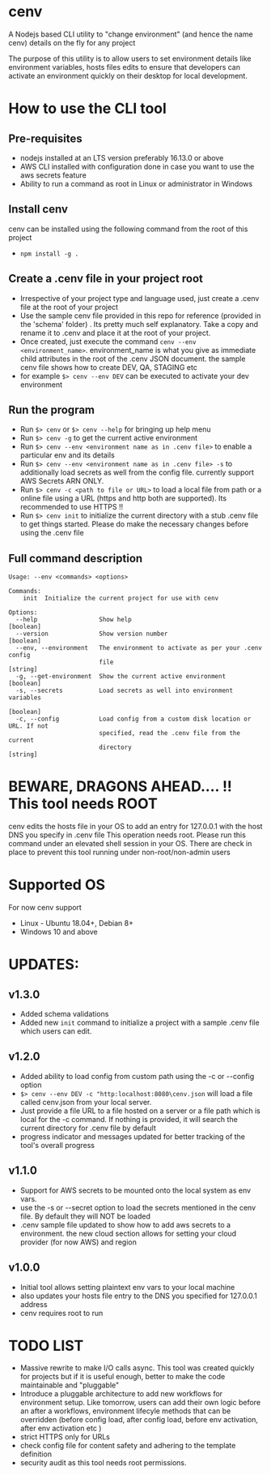 # cenv
A Nodejs based CLI utility to "change environment" (and hence the name cenv) details on the fly for any project

The purpose of this utility is to allow users to set environment details like environment variables, hosts files edits to ensure that developers can activate an environment quickly on their desktop for local development.

# How to use the CLI tool

## Pre-requisites
* nodejs installed at an LTS version preferably 16.13.0 or above
* AWS CLI installed with configuration done in case you want to use the aws secrets feature
* Ability to run a command as root in Linux or administrator in Windows

## Install cenv
cenv can be installed using the following command from the root of this project
* `npm install -g .`

## Create a .cenv file in your project root
* Irrespective of your project type and language used, just create a .cenv file at the root of your project
* Use the sample cenv file provided in this repo for reference (provided in the 'schema' folder) . Its pretty much self explanatory. Take a copy and rename it to .cenv and place it at the root of your project.
* Once created, just execute the command `cenv --env <environment_name>`. environment_name is what you give as immediate child attributes in the root of the .cenv JSON document. the sample cenv file shows how to create DEV, QA, STAGING etc
* for example `$> cenv --env DEV` can be executed to activate your dev environment 

## Run the program
* Run `$> cenv` or `$> cenv --help` for bringing up help menu
* Run `$> cenv -g` to get the current active environment
* Run `$> cenv --env <environment name as in .cenv file>` to enable a particular env and its details 
* Run `$> cenv --env <environment name as in .cenv file> -s` to additionally load secrets as well from the config file. currently support AWS Secrets ARN ONLY.
* Run `$> cenv -c <path to file or URL>` to load a local file from path or a online file using a URL (https and http both are supported). Its recommended to use HTTPS !! 
* Run `$> cenv init` to initialize the current directory with a stub .cenv file to get things started. Please do make the necessary changes before using the .cenv file

## Full command description

```
Usage: --env <commands> <options>

Commands:
    init  Initialize the current project for use with cenv

Options:
  --help                 Show help                                     [boolean]
  --version              Show version number                           [boolean]
  --env, --environment   The environment to activate as per your .cenv config
                         file                                           [string]
  -g, --get-environment  Show the current active environment           [boolean]
  -s, --secrets          Load secrets as well into environment variables
                                                                       [boolean]
  -c, --config           Load config from a custom disk location or URL. If not
                         specified, read the .cenv file from the current
                         directory                                      [string]

```


# BEWARE, DRAGONS AHEAD.... !! This tool needs ROOT 
cenv edits the hosts file in your OS to add an entry for 127.0.0.1 with the host DNS you specify in .cenv file
This operation needs root. Please run this command under an elevated shell session in your OS. There are check in place to prevent this tool running under non-root/non-admin users

# Supported OS
For now cenv support 
* Linux - Ubuntu 18.04+, Debian 8+
* Windows 10 and above

# UPDATES:

## v1.3.0
* Added schema validations
* Added new `init` command to initialize a project with a sample .cenv file which users can edit.

## v1.2.0
* Added ability to load config from custom path using the -c or --config option
* `$> cenv --env DEV -c "http:localhost:8080\cenv.json` will load a file called cenv.json from your local server. 
* Just provide a file URL to a file hosted on a server or a file path which is local for the -c command. If nothing is provided, it will search the current directory for .cenv file by default
* progress indicator and messages updated for better tracking of the tool's overall progress

## v1.1.0
* Support for AWS secrets to be mounted onto the local system as env vars.
* use the -s or --secret option to load the secrets mentioned in the cenv file. By default they will NOT be loaded
* .cenv sample file updated to show how to add aws secrets to a environment. the new cloud section allows for setting your cloud provider (for now AWS) and region

## v1.0.0
* Initial tool allows setting plaintext env vars to your local machine
* also updates your hosts file entry to the DNS you specified for 127.0.0.1 address
* cenv requires root to run

# TODO LIST

* Massive rewrite to make I/O calls async. This tool was created quickly for projects but if it is useful enough, better to make the code maintainable and "pluggable"
* Introduce a pluggable architecture to add new workflows for environment setup. Like tomorrow, users can add their own logic before an after a workflows, environment lifecyle methods that can be overridden (before config load, after config load, before env activation, after env activation etc )
* strict HTTPS only for URLs
* check config file for content safety and adhering to the template definition 
* security audit as this tool needs root permissions. 